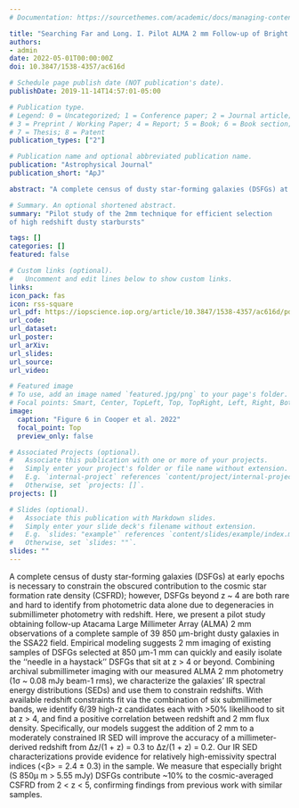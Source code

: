 ```yaml
---
# Documentation: https://sourcethemes.com/academic/docs/managing-content/

title: "Searching Far and Long. I. Pilot ALMA 2 mm Follow-up of Bright Dusty Galaxies as a Redshift Filter TEST"
authors:
- admin
date: 2022-05-01T00:00:00Z
doi: 10.3847/1538-4357/ac616d

# Schedule page publish date (NOT publication's date).
publishDate: 2019-11-14T14:57:01-05:00

# Publication type.
# Legend: 0 = Uncategorized; 1 = Conference paper; 2 = Journal article;
# 3 = Preprint / Working Paper; 4 = Report; 5 = Book; 6 = Book section;
# 7 = Thesis; 8 = Patent
publication_types: ["2"]

# Publication name and optional abbreviated publication name.
publication: "Astrophysical Journal"
publication_short: "ApJ"

abstract: "A complete census of dusty star-forming galaxies (DSFGs) at early epochs is necessary to constrain the obscured contribution to the cosmic star formation rate density (CSFRD); however, DSFGs beyond z ~ 4 are both rare and hard to identify from photometric data alone due to degeneracies in submillimeter photometry with redshift. Here, we present a pilot study obtaining follow-up Atacama Large Millimeter Array (ALMA) 2 mm observations of a complete sample of 39 850 μm-bright dusty galaxies in the SSA22 field. Empirical modeling suggests 2 mm imaging of existing samples of DSFGs selected at 850 μm-1 mm can quickly and easily isolate the ''needle in a haystack'' DSFGs that sit at z > 4 or beyond. Combining archival submillimeter imaging with our measured ALMA 2 mm photometry (1σ ~ 0.08 mJy beam-1 rms), we characterize the galaxies' IR spectral energy distributions (SEDs) and use them to constrain redshifts. With available redshift constraints fit via the combination of six submillimeter bands, we identify 6/39 high-z candidates each with >50% likelihood to sit at z > 4, and find a positive correlation between redshift and 2 mm flux density. Specifically, our models suggest the addition of 2 mm to a moderately constrained IR SED will improve the accuracy of a millimeter-derived redshift from Δz/(1 + z) = 0.3 to Δz/(1 + z) = 0.2. Our IR SED characterizations provide evidence for relatively high-emissivity spectral indices (<β> = 2.4 ± 0.3) in the sample. We measure that especially bright (S 850μ m > 5.55 mJy) DSFGs contribute ~10% to the cosmic-averaged CSFRD from 2 < z < 5, confirming findings from previous work with similar samples."

# Summary. An optional shortened abstract.
summary: "Pilot study of the 2mm technique for efficient selection
of high redshift dusty starbursts"

tags: []
categories: []
featured: false

# Custom links (optional).
#   Uncomment and edit lines below to show custom links.
links: 
icon_pack: fas
icon: rss-square
url_pdf: https://iopscience.iop.org/article/10.3847/1538-4357/ac616d/pdf
url_code:
url_dataset:
url_poster: 
url_arXiv: 
url_slides:
url_source: 
url_video:

# Featured image
# To use, add an image named `featured.jpg/png` to your page's folder. 
# Focal points: Smart, Center, TopLeft, Top, TopRight, Left, Right, BottomLeft, Bottom, BottomRight.
image: 
  caption: "Figure 6 in Cooper et al. 2022"
  focal_point: Top
  preview_only: false

# Associated Projects (optional).
#   Associate this publication with one or more of your projects.
#   Simply enter your project's folder or file name without extension.
#   E.g. `internal-project` references `content/project/internal-project/index.md`.
#   Otherwise, set `projects: []`.
projects: []

# Slides (optional).
#   Associate this publication with Markdown slides.
#   Simply enter your slide deck's filename without extension.
#   E.g. `slides: "example"` references `content/slides/example/index.md`.
#   Otherwise, set `slides: ""`.
slides: ""
---
```


A complete census of dusty star-forming galaxies (DSFGs) at early epochs is necessary to constrain the obscured contribution to the cosmic star formation rate density (CSFRD); however, DSFGs beyond z ~ 4 are both rare and hard to identify from photometric data alone due to degeneracies in submillimeter photometry with redshift. Here, we present a pilot study obtaining follow-up Atacama Large Millimeter Array (ALMA) 2 mm observations of a complete sample of 39 850 μm-bright dusty galaxies in the SSA22 field. Empirical modeling suggests 2 mm imaging of existing samples of DSFGs selected at 850 μm-1 mm can quickly and easily isolate the ‘‘needle in a haystack’’ DSFGs that sit at z > 4 or beyond. Combining archival submillimeter imaging with our measured ALMA 2 mm photometry (1σ ~ 0.08 mJy beam-1 rms), we characterize the galaxies’ IR spectral energy distributions (SEDs) and use them to constrain redshifts. With available redshift constraints fit via the combination of six submillimeter bands, we identify 6/39 high-z candidates each with >50% likelihood to sit at z > 4, and find a positive correlation between redshift and 2 mm flux density. Specifically, our models suggest the addition of 2 mm to a moderately constrained IR SED will improve the accuracy of a millimeter-derived redshift from Δz/(1 + z) = 0.3 to Δz/(1 + z) = 0.2. Our IR SED characterizations provide evidence for relatively high-emissivity spectral indices (<β> = 2.4 ± 0.3) in the sample. We measure that especially bright (S 850μ m > 5.55 mJy) DSFGs contribute ~10% to the cosmic-averaged CSFRD from 2 < z < 5, confirming findings from previous work with similar samples.

